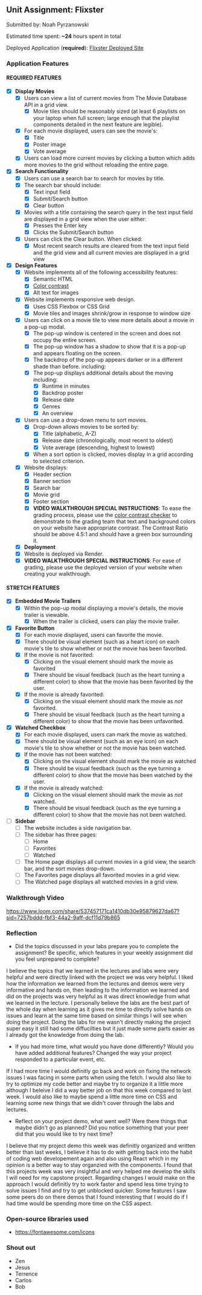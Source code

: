 ## Unit Assignment: Flixster

Submitted by: Noah Pyrzanowski

Estimated time spent: **~24** hours spent in total

Deployed Application (**required**): [Flixster Deployed Site](https://flixster-starter-10a3.onrender.com/)

### Application Features

#### REQUIRED FEATURES

- [X] **Display Movies**
  - [X] Users can view a list of current movies from The Movie Database API in a grid view.
    - [X] Movie tiles should be reasonably sized (at least 6 playlists on your laptop when full screen; large enough that the playlist components detailed in the next feature are legible).
  - [X] For each movie displayed, users can see the movie's:
    - [X] Title
    - [X] Poster image
    - [X] Vote average
  - [X] Users can load more current movies by clicking a button which adds more movies to the grid without reloading the entire page. 
- [X] **Search Functionality**
  - [X] Users can use a search bar to search for movies by title.
  - [X] The search bar should include:
    - [X] Text input field
    - [X] Submit/Search button
    - [X] Clear button
  - [X] Movies with a title containing the search query in the text input field are displayed in a grid view when the user either:
    - [X] Presses the Enter key
    - [X] Clicks the Submit/Search button
  - [X] Users can click the Clear button. When clicked:
    - [X] Most recent search results are cleared from the text input field and the grid view and all current movies are displayed in a grid view
- [X] **Design Features**
  - [X] Website implements all of the following accessibility features:
    - [X] Semantic HTML
    - [X] [Color contrast](https://webaim.org/resources/contrastchecker/)
    - [X] Alt text for images 
  - [X] Website implements responsive web design.
    - [X] Uses CSS Flexbox or CSS Grid
    - [X] Movie tiles and images shrink/grow in response to window size
  - [X] Users can click on a movie tile to view more details about a movie in a pop-up modal.
    - [X] The pop-up window is centered in the screen and does not occupy the entire screen.
    - [X] The pop-up window has a shadow to show that it is a pop-up and appears floating on the screen.
    - [X] The backdrop of the pop-up appears darker or in a different shade than before. including:
    - [X] The pop-up displays additional details about the moving including:
      - [X] Runtime in minutes
      - [X] Backdrop poster
      - [X] Release date
      - [X] Genres
      - [X] An overview
  - [X] Users can use a drop-down menu to sort movies.
    - [X] Drop-down allows movies to be sorted by:
      - [X] Title (alphabetic, A-Z)
      - [X] Release date (chronologically, most recent to oldest)
      - [X] Vote average (descending, highest to lowest)
    - [X] When a sort option is clicked, movies display in a grid according to selected criterion.
  - [X] Website displays:
    - [X] Header section
    - [X] Banner section
    - [X] Search bar
    - [X] Movie grid
    - [X] Footer section
    - [X] **VIDEO WALKTHROUGH SPECIAL INSTRUCTIONS**: To ease the grading process, please use the [color contrast checker](https://webaim.org/resources/contrastchecker/) to demonstrate to the grading team that text and background colors on your website have appropriate contrast. The Contrast Ratio should be above 4.5:1 and should have a green box surrounding it. 
  - [X] **Deployment**
  - [X] Website is deployed via Render.
  - [X] **VIDEO WALKTHROUGH SPECIAL INSTRUCTIONS**: For ease of grading, please use the deployed version of your website when creating your walkthrough. 

#### STRETCH FEATURES


- [X] **Embedded Movie Trailers**
  - [X] Within the pop-up modal displaying a movie's details, the movie trailer is viewable.
    - [X] When the trailer is clicked, users can play the movie trailer.
- [X] **Favorite Button**
  - [X] For each movie displayed, users can favorite the movie.
  - [X] There should be visual element (such as a heart icon) on each movie's tile to show whether or not the movie has been favorited.
  - [X] If the movie is not favorited:
    - [X] Clicking on the visual element should mark the movie as favorited
    - [X] There should be visual feedback (such as the heart turning a different color) to show that the movie has been favorited by the user.
  - [X] If the movie is already favorited:
    - [X] Clicking on the visual element should mark the movie as *not* favorited.
    - [X] There should be visual feedback (such as the heart turning a different color) to show that the movie has been unfavorited. 
- [X] **Watched Checkbox**
  - [X] For each movie displayed, users can mark the movie as watched.
  - [X] There should be visual element (such as an eye icon) on each movie's tile to show whether or not the movie has been watched.
  - [X] If the movie has not been watched:
    - [X] Clicking on the visual element should mark the movie as watched
    - [X] There should be visual feedback (such as the eye turning a different color) to show that the movie has been watched by the user.
  - [X] If the movie is already watched:
    - [X] Clicking on the visual element should mark the movie as *not* watched.
    - [X] There should be visual feedback (such as the eye turning a different color) to show that the movie has not been watched.
- [ ] **Sidebar**
  - [ ] The website includes a side navigation bar.
  - [ ] The sidebar has three pages:
    - [ ] Home
    - [ ] Favorites
    - [ ] Watched
  - [ ] The Home page displays all current movies in a grid view, the search bar, and the sort movies drop-down.
  - [ ] The Favorites page displays all favorited movies in a grid view.
  - [ ] The Watched page displays all watched movies in a grid view.

### Walkthrough Video

https://www.loom.com/share/537457171ca1410db30e95879627da67?sid=7257bddd-fbf3-44a2-9aff-dcf11d79b865

### Reflection

* Did the topics discussed in your labs prepare you to complete the assignment? Be specific, which features in your weekly assignment did you feel unprepared to complete?

I believe the topics that we learned in the lectures and labs were very helpful and were directly linked with the project we was very helpful. I liked how the information we learned from the lectures and demos were very informative and hands on, then leading to the information we learned and did on the projects was very helpful as it was direct knowledge from what we learned in the lecture. I personally believe the labs are the best part of the whole day when learning as it gives me time to directly solve hands on issues and learn at the same time based on similar things I will see when doing the project. Doing the labs for me wasn't directly making the project super easy it still had some diffucilties but it just made some parts easier as I already got the knowledge from doing the lab.

* If you had more time, what would you have done differently? Would you have added additional features? Changed the way your project responded to a particular event, etc.
  
If I had more time I would definitly go back and work on fixing the network issues I was facing in some parts when using the fetch. I would also like to try to optimize my code better and maybe try to organize it a little more although I beleive I did a way better job on that this week compared to last week. I would also like to maybe spend a little more time on CSS and learning some new things that we didn't cover through the labs and lectures.

* Reflect on your project demo, what went well? Were there things that maybe didn't go as planned? Did you notice something that your peer did that you would like to try next time?

I believe that my project demo this week was definitly organized and written better than last weeks, I believe it has to do with getting back into the habit of coding web developement again and also using React which in my opinion is a better way to stay organzied with the components. I found that this projects week was very insightful and very helped me develop the skills I will need for my capstone project. Regarding changes I would make on the approach I would definitly try to work faster and spend less time trying to solve issues I find and try to get unblocked quicker. Some features I saw some peers do on there demos that I found interesting that I would do if I had time would be spending more time on the CSS aspect.

### Open-source libraries used

- https://fontawesome.com/icons

### Shout out

- Zen
- Jesus
- Terrence
- Carlos
- Bob